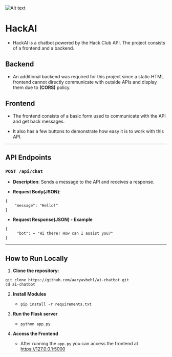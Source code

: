 ![Alt text](https://cloud-i3ct9ww5h-hack-club-bot.vercel.app/0demo.png)

# HackAI

- HackAI is a chatbot powered by the Hack Club API. The project consists of a frontend and a backend.

## Backend

- An additional backend was required for this project since a static HTML frontend cannot directly communicate with outside APIs and display them due to **(CORS)** policy.

## Frontend

- The frontend consists of a basic form used to communicate with the API and get back messages.

- It also has a few buttons to demonstrate how easy it is to work with this API.

---

## API Endpoints

### `POST /api/chat`

- **Description**: Sends a message to the API and receives a response.

- **Request Body(JSON)**:

```
{
    "message": "Hello!"
}
```

- **Request Response(JSON) - Example**

```
{
     "bot": = "Hi there! How can I assist you?"
}
```

---

## How to Run Locally

1. **Clone the repository:**

```
git clone https://github.com/aaryavbehl/ai-chatbot.git
cd ai-chatbot
```

2. **Install Modules**

   - `pip install -r requirements.txt`

3. **Run the Flask server**

   - `python app.py`

4. **Access the Frontend**

   - After running the `app.py` you can access the frontend at https://127.0.0.1:5000
